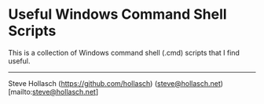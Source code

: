 # Useful Windows Command Shell Scripts

This is a collection of Windows command shell (.cmd) scripts that I find useful.


----
Steve Hollasch (https://github.com/hollasch) (steve@hollasch.net)[mailto:steve@hollasch.net]
